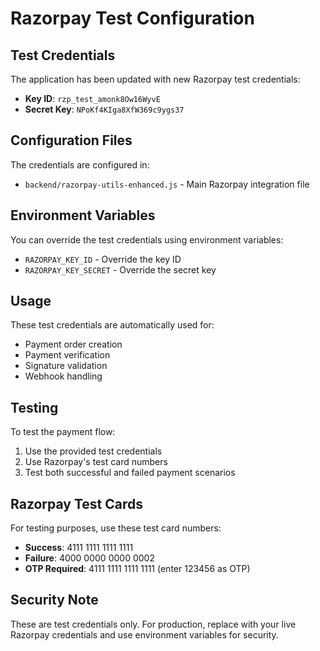 # Razorpay Test Configuration

## Test Credentials
The application has been updated with new Razorpay test credentials:

- **Key ID**: `rzp_test_amonk8Ow16WyvE`
- **Secret Key**: `NPoKf4KIga8XfW369c9ygs37`

## Configuration Files
The credentials are configured in:
- `backend/razorpay-utils-enhanced.js` - Main Razorpay integration file

## Environment Variables
You can override the test credentials using environment variables:
- `RAZORPAY_KEY_ID` - Override the key ID
- `RAZORPAY_KEY_SECRET` - Override the secret key

## Usage
These test credentials are automatically used for:
- Payment order creation
- Payment verification
- Signature validation
- Webhook handling

## Testing
To test the payment flow:
1. Use the provided test credentials
2. Use Razorpay's test card numbers
3. Test both successful and failed payment scenarios

## Razorpay Test Cards
For testing purposes, use these test card numbers:
- **Success**: 4111 1111 1111 1111
- **Failure**: 4000 0000 0000 0002
- **OTP Required**: 4111 1111 1111 1111 (enter 123456 as OTP)

## Security Note
These are test credentials only. For production, replace with your live Razorpay credentials and use environment variables for security.
